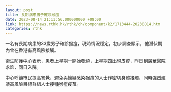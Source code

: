 ```yaml
---
layout: post
title: 長期病患男子確診猴痘
date: 2023-08-14 21:11:56.000000000 +08:00
link: https://news.rthk.hk/rthk/ch/component/k2/1713444-20230814.htm
categories: rthk
---
```


一名有長期病患的33歲男子確診猴痘，現時情況穩定，初步調查顯示，他潛伏期內曾在香港有高風險接觸。

衞生防護中心表示，患者上星期一開始發燒，上星期四出現皮疹，昨日到廣華醫院求診，同日入院。

中心呼籲市民提高警覺，避免與懷疑感染猴痘的人士作密切身體接觸，同時強烈建議高風險目標群組人士接種猴痘疫苗。
